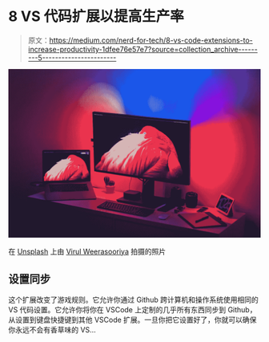 # 8 VS 代码扩展以提高生产率

> 原文：<https://medium.com/nerd-for-tech/8-vs-code-extensions-to-increase-productivity-1dfee76e57e7?source=collection_archive---------5----------------------->

![](img/26746e791dae5f2722f0112abab86e72.png)

在 [Unsplash](https://unsplash.com/s/photos/productivity?utm_source=unsplash&utm_medium=referral&utm_content=creditCopyText) 上由 [Virul Weerasooriya](https://unsplash.com/@v1rul?utm_source=unsplash&utm_medium=referral&utm_content=creditCopyText) 拍摄的照片

## 设置同步

这个扩展改变了游戏规则。它允许你通过 Github 跨计算机和操作系统使用相同的 VS 代码设置。它允许你将你在 VSCode 上定制的几乎所有东西同步到 Github，从设置到键盘快捷键到其他 VSCode 扩展。一旦你把它设置好了，你就可以确保你永远不会有香草味的 VS…